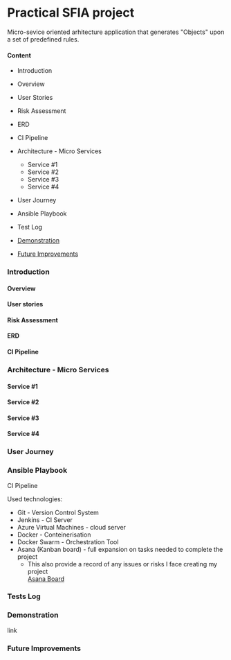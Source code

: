 # Practical SFIA project #

Micro-sevice oriented arhitecture application that generates "Objects" upon a set of predefined rules.  

#### Content ####  
* Introduction  
 * Overview  
 * User Stories
 * Risk Assessment
 * ERD
 * CI Pipeline
 
* Architecture - Micro Services  
  * Service #1
  * Service #2  
  * Service #3
  * Service #4  
  
* User Journey  
* Ansible Playbook 
* Test Log
* [Demonstration](https://github.com/AlinaDenisaB/SFIAproject2/blob/develop/README.md#demonstration)
* [Future Improvements](https://github.com/AlinaDenisaB/SFIAproject2/blob/develop/README.md#future-improvements)

### Introduction ### 
#### Overview ####
#### User stories ####
#### Risk Assessment ####
#### ERD ####
#### CI Pipeline ####

### Architecture - Micro Services ### 
  #### Service #1 ####
  #### Service #2 #### 
  #### Service #3 ####
  #### Service #4 #### 
### User Journey ### 
### Ansible Playbook ###

CI Pipeline

Used technologies:
* Git - Version Control System  
* Jenkins - CI Server  
* Azure Virtual Machines - cloud server
* Docker - Conteinerisation   
* Docker Swarm - Orchestration Tool
* Asana (Kanban board) - full expansion on tasks needed to complete the project  
  * This also provide a record of any issues or risks I face creating my project  
    [Asana Board](https://app.asana.com/0/1167646120844282/board)
### Tests Log ###
### Demonstration ###
link
### Future Improvements ### 
